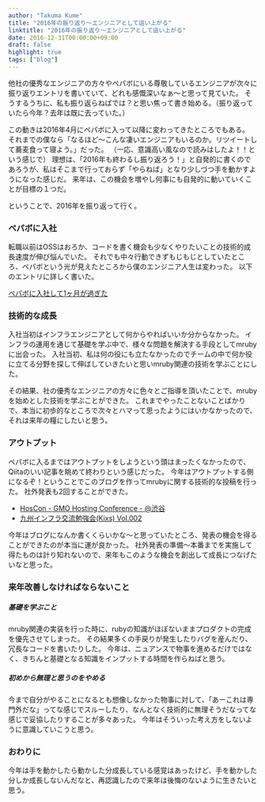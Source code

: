 ```yaml
---
author: "Takuma Kume"
title: "2016年の振り返り〜エンジニアとして這い上がる"
linktitle: "2016年の振り返り〜エンジニアとして這い上がる"
date: 2016-12-31T00:00:00+09:00
draft: false
highlight: true
tags: ["blog"]
---
```


他社の優秀なエンジニアの方々やペパボにいる尊敬しているエンジニアが次々に振り返りエントリを書いていて、どれも感慨深いなぁ〜と思って見ていた。
そうするうちに、私も振り返らねばでは？と思い焦って書き始める。（振り返っていたら今年？去年は既に去っていた。）

この動きは2016年4月にペパボに入って以降に変わってきたところでもある。
それまでの僕なら「なるほど〜こんな凄いエンジニアもいるのか。リツイートして蕎麦食って寝よう。」だった。
（一応、意識高い風なので読みはしたよ！！という感じで）
理想は、「2016年も終わるし振り返ろう！」と自発的に書くのであろうが、私はそこまで行っておらず「やらねば」となり少しづつ手を動かすようになった感じだ。
来年は、この機会を増やし何事にも自発的に動いていくことが目標の１つだ。

ということで、2016年を振り返って行く。

### ペパボに入社

転職以前はOSSはおろか、コードを書く機会も少なくやりたいことの技術的成長速度が伸び悩んでいた。
それでも中々行動できずもじもじとしていたところ、ペパボという光が見えたところから僕のエンジニア人生は変わった。
以下のエントリに詳しく書いた。

[ペパボに入社して1ヶ月が過ぎた](/blog/2016-05-14-join-pepabo-a-month-ago/)

### 技術的な成長

入社当初はインフラエンジニアとして何からやればいいか分からなかった。
インフラの運用を通じて基礎を学ぶ中で、様々な問題を解決する手段としてmrubyに出会った。
入社当初、私は何の役にも立たなかったのでチームの中で何か役に立てる分野を探して伸ばしていきたいと思いmruby関連の技術を学ぶことにした。

その結果、社の優秀なエンジニアの方々に色々とご指導を頂いたことで、mrubyを始めとした技術を学ぶことができた。
これまでやったことないことばかりで、本当に初歩的なところで次々とハマって思ったようにはいかなかったので、それは来年の糧にしたいと思う。

### アウトプット

ペパボに入るまではアウトプットをしようという頭はまったくなかったので、Qiitaのいい記事を眺めて終わりという感じだった。
今年はアウトプットする側になるぞ！ということでこのブログを作ってmrubyに関する技術的な投稿を行った。
社外発表も2回することができた。

* [HosCon - GMO Hosting Conference - @渋谷](https://gmohoscon.connpass.com/event/41490/)
* [九州インフラ交流勉強会(Kixs) Vol.002](https://kixs.connpass.com/event/43925/)

今年はブログになんか書くくらいかな〜と思っていたところ、発表の機会を得ることができたのが本当に運が良かった。
社外発表の準備〜本番までを実施して得たものは計り知れないので、来年もこのような機会を創出して成長につなげたいなと思った。

### 来年改善しなければならないこと

##### 基礎を学ぶこと

mruby関連の実装を行った時に、rubyの知識がほぼないままプロダクトの完成を優先させてしまった。
その結果多くの手戻りが発生したりバグを産んだり、冗長なコードを書いたりした。
今年は、ニュアンスで物事を進めるだけではなく、きちんと基礎となる知識をインプットする時間を作らねばと思う。

##### 初めから無理と思うのをやめる

今まで自分がやることになるとも想像しなかった物事に対して、「あーこれは専門外だな」ってな感じでスルーしたり、なんとなく技術的に無理そうだなってな感じで妥協したりすることが多々あった。
今年はそういった考え方をしないように意識していこうと思う。

### おわりに

今年は手を動かしたら動かした分成長している感覚はあったけど、手を動かした分しか成長しないんだなと、再認識したので来年は後悔のないように生きたいと思う。
